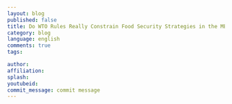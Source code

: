 ```yaml
---
layout: blog
published: false
title: Do WTO Rules Really Constrain Food Security Strategies in the MENA Region?
category: blog
language: english
comments: true
tags: 

author: 
affiliation: 
splash: 
youtubeid: 
commit_message: commit message
---
```

